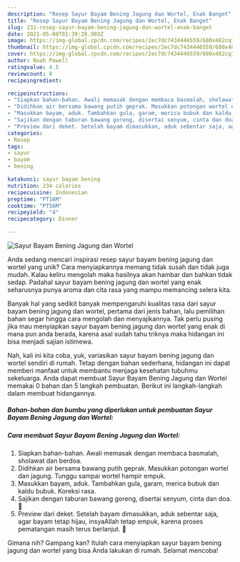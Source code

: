 ```yaml
---
description: "Resep Sayur Bayam Bening Jagung dan Wortel, Enak Banget"
title: "Resep Sayur Bayam Bening Jagung dan Wortel, Enak Banget"
slug: 232-resep-sayur-bayam-bening-jagung-dan-wortel-enak-banget
date: 2021-05-08T01:39:28.903Z
image: https://img-global.cpcdn.com/recipes/2ec7dc7434446559/680x482cq70/sayur-bayam-bening-jagung-dan-wortel-foto-resep-utama.jpg
thumbnail: https://img-global.cpcdn.com/recipes/2ec7dc7434446559/680x482cq70/sayur-bayam-bening-jagung-dan-wortel-foto-resep-utama.jpg
cover: https://img-global.cpcdn.com/recipes/2ec7dc7434446559/680x482cq70/sayur-bayam-bening-jagung-dan-wortel-foto-resep-utama.jpg
author: Noah Powell
ratingvalue: 4.5
reviewcount: 8
recipeingredient:

recipeinstructions:
- "Siapkan bahan-bahan. Awali memasak dengan membaca basmalah, sholawat dan berdoa."
- "Didihkan air bersama bawang putih geprak. Masukkan potongan wortel dan jagung. Tunggu sampai wortel hampir empuk."
- "Masukkan bayam, aduk. Tambahkan gula, garam, merica bubuk dan kaldu bubuk. Koreksi rasa."
- "Sajikan dengan taburan bawang goreng, disertai senyum, cinta dan doa. 🖤"
- "Preview dari deket. Setelah bayam dimasukkan, aduk sebentar saja, agar bayam tetap hijau, insyaAllah tetap empuk, karena proses pematangan masih terus berlanjut. 🖤"
categories:
- Resep
tags:
- sayur
- bayam
- bening

katakunci: sayur bayam bening 
nutrition: 234 calories
recipecuisine: Indonesian
preptime: "PT16M"
cooktime: "PT56M"
recipeyield: "4"
recipecategory: Dinner

---
```



![Sayur Bayam Bening Jagung dan Wortel](https://img-global.cpcdn.com/recipes/2ec7dc7434446559/680x482cq70/sayur-bayam-bening-jagung-dan-wortel-foto-resep-utama.jpg)

Anda sedang mencari inspirasi resep sayur bayam bening jagung dan wortel yang unik? Cara menyiapkannya memang tidak susah dan tidak juga mudah. Kalau keliru mengolah maka hasilnya akan hambar dan bahkan tidak sedap. Padahal sayur bayam bening jagung dan wortel yang enak seharusnya punya aroma dan cita rasa yang mampu memancing selera kita.



Banyak hal yang sedikit banyak mempengaruhi kualitas rasa dari sayur bayam bening jagung dan wortel, pertama dari jenis bahan, lalu pemilihan bahan segar hingga cara mengolah dan menyajikannya. Tak perlu pusing jika mau menyiapkan sayur bayam bening jagung dan wortel yang enak di mana pun anda berada, karena asal sudah tahu triknya maka hidangan ini bisa menjadi sajian istimewa.


Nah, kali ini kita coba, yuk, variasikan sayur bayam bening jagung dan wortel sendiri di rumah. Tetap dengan bahan sederhana, hidangan ini dapat memberi manfaat untuk membantu menjaga kesehatan tubuhmu sekeluarga. Anda dapat membuat Sayur Bayam Bening Jagung dan Wortel memakai 0 bahan dan 5 langkah pembuatan. Berikut ini langkah-langkah dalam membuat hidangannya.

<!--inarticleads1-->

##### Bahan-bahan dan bumbu yang diperlukan untuk pembuatan Sayur Bayam Bening Jagung dan Wortel:





<!--inarticleads2-->

##### Cara membuat Sayur Bayam Bening Jagung dan Wortel:

1. Siapkan bahan-bahan. Awali memasak dengan membaca basmalah, sholawat dan berdoa.
1. Didihkan air bersama bawang putih geprak. Masukkan potongan wortel dan jagung. Tunggu sampai wortel hampir empuk.
1. Masukkan bayam, aduk. Tambahkan gula, garam, merica bubuk dan kaldu bubuk. Koreksi rasa.
1. Sajikan dengan taburan bawang goreng, disertai senyum, cinta dan doa. 🖤
1. Preview dari deket. Setelah bayam dimasukkan, aduk sebentar saja, agar bayam tetap hijau, insyaAllah tetap empuk, karena proses pematangan masih terus berlanjut. 🖤




Gimana nih? Gampang kan? Itulah cara menyiapkan sayur bayam bening jagung dan wortel yang bisa Anda lakukan di rumah. Selamat mencoba!
